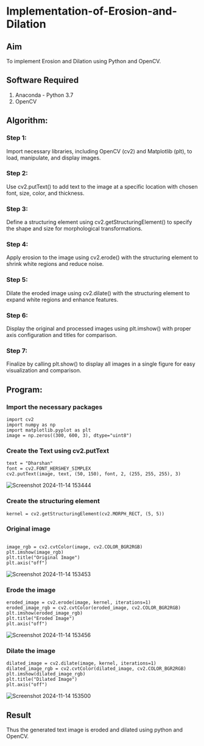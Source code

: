 # Implementation-of-Erosion-and-Dilation
## Aim
To implement Erosion and Dilation using Python and OpenCV.
## Software Required
1. Anaconda - Python 3.7
2. OpenCV
## Algorithm:
### Step 1:

Import necessary libraries, including OpenCV (cv2) and Matplotlib (plt), to load, manipulate, and display images.
### Step 2:

Use cv2.putText() to add text to the image at a specific location with chosen font, size, color, and thickness.
### Step 3:

Define a structuring element using cv2.getStructuringElement() to specify the shape and size for morphological transformations.
### Step 4:

Apply erosion to the image using cv2.erode() with the structuring element to shrink white regions and reduce noise.
### Step 5:

Dilate the eroded image using cv2.dilate() with the structuring element to expand white regions and enhance features.
### Step 6:

Display the original and processed images using plt.imshow() with proper axis configuration and titles for comparison.
### Step 7:

Finalize by calling plt.show() to display all images in a single figure for easy visualization and comparison.
 
## Program:
### Import the necessary packages
```
import cv2
import numpy as np
import matplotlib.pyplot as plt
image = np.zeros((300, 600, 3), dtype="uint8")
```


### Create the Text using cv2.putText
```
text = "Dharshan"
font = cv2.FONT_HERSHEY_SIMPLEX
cv2.putText(image, text, (50, 150), font, 2, (255, 255, 255), 3)
```
![Screenshot 2024-11-14 153444](https://github.com/user-attachments/assets/cb85a1a2-cfc7-4789-8905-288cd54e7bf2)

### Create the structuring element

```
kernel = cv2.getStructuringElement(cv2.MORPH_RECT, (5, 5))

```


### Original image
```

image_rgb = cv2.cvtColor(image, cv2.COLOR_BGR2RGB)
plt.imshow(image_rgb)
plt.title("Original Image")
plt.axis("off")
```
![Screenshot 2024-11-14 153453](https://github.com/user-attachments/assets/604c2973-32bc-48e4-8756-c32f17d291fd)


### Erode the image
```
eroded_image = cv2.erode(image, kernel, iterations=1)
eroded_image_rgb = cv2.cvtColor(eroded_image, cv2.COLOR_BGR2RGB)
plt.imshow(eroded_image_rgb)
plt.title("Eroded Image")
plt.axis("off")
```


![Screenshot 2024-11-14 153456](https://github.com/user-attachments/assets/c0d59e91-6e5c-4858-836c-1f5fdee49df7)

### Dilate the image
```
dilated_image = cv2.dilate(image, kernel, iterations=1)
dilated_image_rgb = cv2.cvtColor(dilated_image, cv2.COLOR_BGR2RGB)
plt.imshow(dilated_image_rgb)
plt.title("Dilated Image")
plt.axis("off")
```
![Screenshot 2024-11-14 153500](https://github.com/user-attachments/assets/bb847a20-5f9c-4b17-aa05-5efccf22bb8d)

## Result
Thus the generated text image is eroded and dilated using python and OpenCV.

